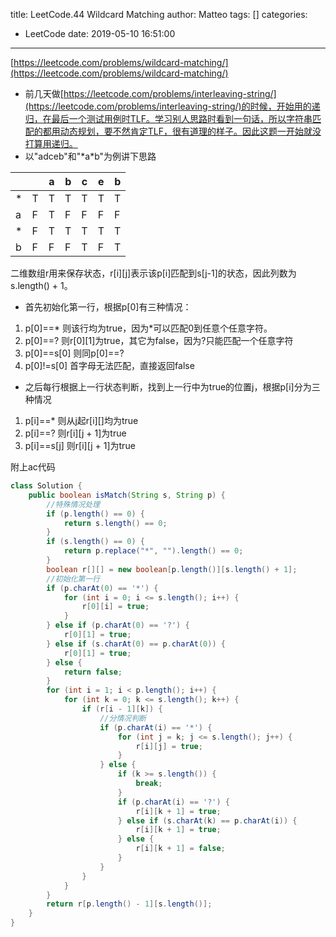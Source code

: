 title: LeetCode.44 Wildcard Matching
author: Matteo
tags: []
categories:
  - LeetCode
date: 2019-05-10 16:51:00
---
[https://leetcode.com/problems/wildcard-matching/](https://leetcode.com/problems/wildcard-matching/)
* 前几天做[https://leetcode.com/problems/interleaving-string/](https://leetcode.com/problems/interleaving-string/)的时候，开始用的递归，在最后一个测试用例时TLF。学习别人思路时看到一句话，所以字符串匹配的都用动态规划，要不然肯定TLF，很有道理的样子。因此这题一开始就没打算用递归。
* 以"adceb"和"\*a*b"为例讲下思路

| | |a|b|c|e|b|
|---|---|---|---|---|---|---|
|*|T|T|T|T|T|T|
|a|F|T|F|F|F|F|
|*|F|T|T|T|T|T|
|b|F|F|F|T|F|T|
二维数组r用来保存状态，r[i][j]表示该p[i]匹配到s[j-1]的状态，因此列数为s.length() + 1。
* 首先初始化第一行，根据p[0]有三种情况：
1. p[0]==\*  则该行均为true，因为*可以匹配0到任意个任意字符。
2. p[0]==?  则r[0][1]为true，其它为false，因为?只能匹配一个任意字符
3. p[0]==s[0] 则同p[0]==?
4. p[0]!=s[0] 首字母无法匹配，直接返回false
* 之后每行根据上一行状态判断，找到上一行中为true的位置j，根据p[i]分为三种情况
1. p[i]==\* 则从j起r[i][]均为true
2. p[i]==? 则r[i][j + 1]为true
3. p[i]==s[j] 则r[i][j + 1]为true

附上ac代码
```java
class Solution {
    public boolean isMatch(String s, String p) {
        //特殊情况处理
        if (p.length() == 0) {
            return s.length() == 0;
        }
        if (s.length() == 0) {
            return p.replace("*", "").length() == 0;
        }
        boolean r[][] = new boolean[p.length()][s.length() + 1];
        //初始化第一行
        if (p.charAt(0) == '*') {
            for (int i = 0; i <= s.length(); i++) {
                r[0][i] = true;
            }
        } else if (p.charAt(0) == '?') {
            r[0][1] = true;
        } else if (s.charAt(0) == p.charAt(0)) {
            r[0][1] = true;
        } else {
            return false;
        }
        for (int i = 1; i < p.length(); i++) {
            for (int k = 0; k <= s.length(); k++) {
                if (r[i - 1][k]) {
                    //分情况判断
                    if (p.charAt(i) == '*') {
                        for (int j = k; j <= s.length(); j++) {
                            r[i][j] = true;
                        }
                    } else {
                        if (k >= s.length()) {
                            break;
                        }
                        if (p.charAt(i) == '?') {
                            r[i][k + 1] = true;
                        } else if (s.charAt(k) == p.charAt(i)) {
                            r[i][k + 1] = true;
                        } else {
                            r[i][k + 1] = false;
                        }
                    }
                }
            }
        }
        return r[p.length() - 1][s.length()];
    }
}
```